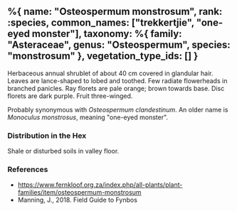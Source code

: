 %{
    name: "Osteospermum monstrosum",
    rank: :species,
    common_names: ["trekkertjie", "one-eyed monster"],
    taxonomy: %{
        family: "Asteraceae",
        genus: "Osteospermum",
        species: "monstrosum"
    },
    vegetation_type_ids: []
}
---

Herbaceous annual shrublet of about 40 cm covered in glandular hair. Leaves are lance-shaped to lobed and toothed. Few radiate flowerheads in branched panicles. Ray florets are pale orange; brown towards base. Disc florets are dark purple. Fruit three-winged.

<!-- read more -->

Probably synonymous with *Osteospermum clandestinum*. An older name is *Monoculus monstrosus*, meaning "one-eyed monster".

### Distribution in the Hex

Shale or disturbed soils in valley floor.

### References

* https://www.fernkloof.org.za/index.php/all-plants/plant-families/item/osteospermum-monstrosum
* Manning, J., 2018. Field Guide to Fynbos